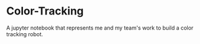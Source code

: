 # Color-Tracking
 A jupyter notebook that represents me and my team's work to build a color tracking robot.
